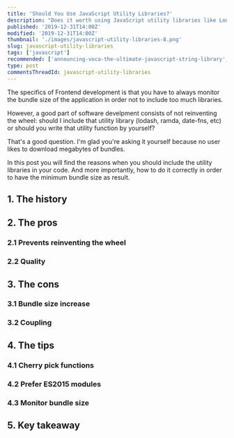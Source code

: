 ```yaml
---
title: 'Should You Use JavaScript Utility Libraries?'
description: "Does it worth using JavaScript utility libraries like Lodash?"
published: '2019-12-31T14:00Z'
modified: '2019-12-31T14:00Z'
thumbnail: './images/javascript-utility-libraries-8.png'
slug: javascript-utility-libraries
tags: ['javascript']
recommended: ['announcing-voca-the-ultimate-javascript-string-library', 'become-better-software-developer-digging-climbing']
type: post
commentsThreadId: javascript-utility-libraries
---
```


The specifics of Frontend development is that you have to always monitor the bundle size of the application in order not to include too much libraries.  

However, a good part of software develpment consists of not reinventing the wheel: should I include that utility library (lodash, ramda, date-fns, etc) or should you write that utility function by yourself? 

That's a good question. I'm glad you're asking it yourself because no user likes to download megabytes of bundles.  

In this post you will find the reasons when you should include the utility libraries in your code. And more importantly, how to do it correctly in order to have the minimum bundle size as result.  

## 1. The history



## 2. The pros

### 2.1 Prevents reinventing the wheel

### 2.2 Quality

## 3. The cons

### 3.1 Bundle size increase

### 3.2 Coupling

## 4. The tips

### 4.1 Cherry pick functions

### 4.2 Prefer ES2015 modules

### 4.3 Monitor bundle size

## 5. Key takeaway
